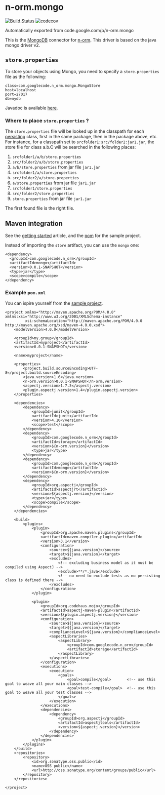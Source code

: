 # n-orm.mongo
[![Build Status](https://travis-ci.org/fondemen/n-orm.mongo.svg?branch=master)](https://travis-ci.org/fondemen/n-orm.mongo)
[![codecov](https://codecov.io/gh/fondemen/n-orm.mongo/branch/master/graph/badge.svg)](https://codecov.io/gh/fondemen/n-orm.mongo)

Automatically exported from code.google.com/p/n-orm.mongo

This is the [MongoDB](https://www.mongodb.org) connector for [n-orm](https://github.com/fondemen/n-orm.core).
This driver is based on the java mongo driver v2.

## `store.properties` ##
To store your objects using Mongo, you need to specify a `store.properties` file as the following:

```
class=com.googlecode.n_orm.mongo.MongoStore
host=localhost
port=27017
db=mydb
```
Javadoc is available [here](https://fondemen.github.io/n-orm.mongo/mongoDB/apidocs/).

### Where to place `store.properties` ? ###

The `store.properties` file will be looked up in the classpath for each [persisting](https://fondemen.github.io/n-orm.core/storage/apidocs/index.html?com/googlecode/n_orm/Persisting.html) class, first in the same package, then in the package above, etc. For instance, for a classpath set to `srcfolder1:src/folder2:jar1.jar`, the store file for class a.b.C will be searched in the following places:
  1. `srcfolder1/a/b/store.properties`
  1. `src/folder2/a/b/store.properties`
  1. `a/b/store.properties` from jar file `jar1.jar`
  1. `srcfolder1/a/store.properties`
  1. `src/folder2/a/store.properties`
  1. `a/store.properties` from jar file `jar1.jar`
  1. `srcfolder1/store.properties`
  1. `src/folder2/store.properties`
  1. `store.properties` from jar file `jar1.jar`
  
The first found file is the right file.

## Maven integration ##

See the [getting started](https://github.com/fondemen/n-orm.core/wiki/GettingStarted#using-n-orm-with-maven) article, and the [pom](https://github.com/fondemen/n-orm.sample/blob/mongo/pom.xml) for the sample project.

Instead of importing the `store` artifact, you can use the `mongo` one:
```
<dependency>
  <groupId>com.googlecode.n_orm</groupId>
  <artifactId>mongo</artifactId>
  <version>0.0.1-SNAPSHOT</version>
  <type>jar</type>
  <scope>compile</scope>
</dependency>
```

### Example `pom.xml` ###

You can ispire yourself from the [sample project](https://github.com/fondemen/n-orm.sample/tree/mongo).

````
<project xmlns="http://maven.apache.org/POM/4.0.0" xmlns:xsi="http://www.w3.org/2001/XMLSchema-instance"
         xsi:schemaLocation="http://maven.apache.org/POM/4.0.0 http://maven.apache.org/xsd/maven-4.0.0.xsd">
    <modelVersion>4.0.0</modelVersion>
 
    <groupId>my.group</groupId>
    <artifactId>myproject</artifactId>
    <version>0.0.1-SNAPSHOT</version>
 
    <name>myproject</name>
 
    <properties>
        <project.build.sourceEncoding>UTF-8</project.build.sourceEncoding>
        <java.version>1.6</java.version>
        <n-orm.version>0.0.1-SNAPSHOT</n-orm.version>
        <aspectj.version>1.7.3</aspectj.version>
        <plugin.aspectj.version>1.4</plugin.aspectj.version>
    </properties>
 
    <dependencies>
        <dependency>
            <groupId>junit</groupId>
            <artifactId>junit</artifactId>
            <version>4.10</version>
            <scope>test</scope>
        </dependency>
        <dependency>
            <groupId>com.googlecode.n_orm</groupId>
            <artifactId>storage</artifactId>
            <version>${n-orm.version}</version>
            <type>jar</type>
        </dependency>
        <dependency>
            <groupId>com.googlecode.n_orm</groupId>
            <artifactId>mongo</artifactId>
            <version>${n-orm.version}</version>
        </dependency>
        <dependency>
            <groupId>org.aspectj</groupId>
            <artifactId>aspectjrt</artifactId>
            <version>${aspectj.version}</version>
            <type>jar</type>
            <scope>compile</scope>
        </dependency>
    </dependencies>
 
    <build>
        <plugins>
            <plugin>
                <groupId>org.apache.maven.plugins</groupId>
                <artifactId>maven-compiler-plugin</artifactId>
                <version>3.1</version>
                <configuration>
                    <source>${java.version}</source>
                    <target>${java.version}</target>
                    <excludes>
                        <!-- excluding business model as it must be compiled using AspectJ -->
                        <exclude>**/*.java</exclude>
                        <!-- no need to exclude tests as no persisting class is defined there -->
                    </excludes>
                </configuration>
            </plugin>
 
            <plugin>
                <groupId>org.codehaus.mojo</groupId>
                <artifactId>aspectj-maven-plugin</artifactId>
                <version>${plugin.aspectj.version}</version>
                <configuration>
                    <source>${java.version}</source>
                    <target>${java.version}</target>
                    <complianceLevel>${java.version}</complianceLevel>
                    <aspectLibraries>
                        <aspectLibrary>
                            <groupId>com.googlecode.n_orm</groupId>
                            <artifactId>storage</artifactId>
                        </aspectLibrary>
                    </aspectLibraries>
                </configuration>
                <executions>
                    <execution>
                        <goals>
                            <goal>compile</goal>       <!-- use this goal to weave all your main classes -->
                            <goal>test-compile</goal>  <!-- use this goal to weave all your test classes -->
                        </goals>
                    </execution>
                </executions>
                <dependencies>
                    <dependency>
                        <groupId>org.aspectj</groupId>
                        <artifactId>aspectjtools</artifactId>
                        <version>${aspectj.version}</version>
                    </dependency>
                </dependencies>
            </plugin>
        </plugins>
    </build>
    <repositories>
        <repository>
            <id>org.sonatype.oss.public</id>
            <name>OSS public</name>
            <url>http://oss.sonatype.org/content/groups/public</url>
        </repository>
    </repositories>
 
</project>
````
